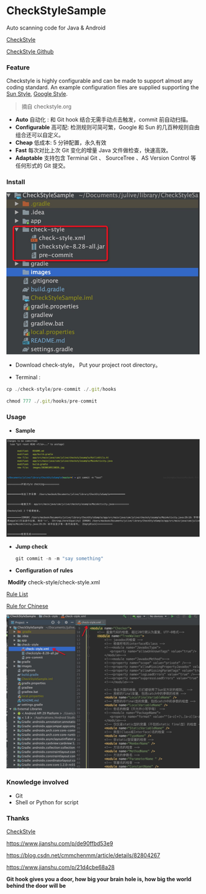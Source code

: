 # CheckStyleSample
Auto scanning code for Java &amp; Android

[CheckStyle](https://checkstyle.org/)

[CheckStyle Github](https://github.com/checkstyle/checkstyle)

### Feature

Checkstyle is highly configurable and can be made to support almost any coding standard. An example configuration files are supplied supporting the [Sun Style](https://checkstyle.org/styleguides/sun-code-conventions-19990420/CodeConvTOC.doc.html), [Google Style](https://checkstyle.org/styleguides/google-java-style-20180523/javaguide.html). 	

> 摘自 checkstyle.org	                                                                                                   



- **Auto**  自动化 : 和 Git hook 结合无需手动点击触发，commit 前自动扫描。
- **Configurable** 高可配: 检测规则可简可繁，Google 和 Sun 的几百种规则自由组合还可以自定义。
- **Cheap** 低成本: 5 分钟配置，永久有效
- **Fast** 每次对比上次 Git 变化的增量 Java 文件做检查，快速高效。
- **Adaptable** 支持包含 Terminal Git 、 SourceTree 、AS Version Control 等任何形式的 Git 提交。







### Install



![20200109110836](images/20200109110836.jpg)



- Download check-style， Put your project root directory。

-  Terminal : 

  

  ```javascript
  cp ./check-style/pre-commit ./.git/hooks   
  ```

  

  ```javascript
  chmod 777 ./.git/hooks/pre-commit    
  ```

  

### Usage

- **Sample**

![20200109112536](images/20200109112536.jpg)



- **Jump check**

  ```javascript
  git commit -n -m "say something"
  ```

- **Configuration of rules**

​       **Modify** check-style/check-style.xml             

[Rule List](https://checkstyle.sourceforge.io/checks.html)

[Rule for Chinese](https://www.iteye.com/blog/zhangzuanqian-987121) 

![20200109113315](images/20200109113315.jpg)

### Knowledge involved

- Git
- Shell or Python for script

### Thanks

[CheckStyle](https://checkstyle.org/)

https://www.jianshu.com/p/de90ffbd53e9 

https://blog.csdn.net/cmmchenmm/article/details/82804267

https://www.jianshu.com/p/21d4cbe68a28



**Git hook gives you a door, how big your brain hole is, how big the world behind the door will be**